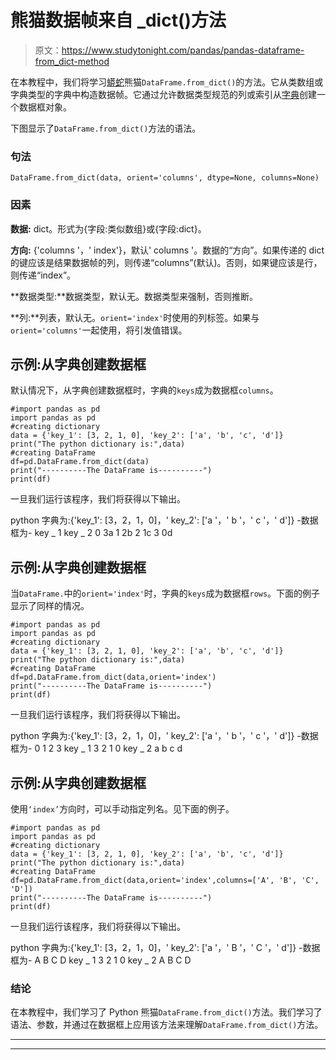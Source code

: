 # 熊猫数据帧来自 _dict()方法

> 原文：<https://www.studytonight.com/pandas/pandas-dataframe-from_dict-method>

在本教程中，我们将学习[蟒蛇](https://www.studytonight.com/python/getting-started-with-python)熊猫`DataFrame.from_dict()`的方法。它从类数组或字典类型的字典中构造数据帧。它通过允许数据类型规范的列或索引从[字典](https://www.studytonight.com/python/dictionaries-in-python)创建一个数据框对象。

下图显示了`DataFrame.from_dict()`方法的语法。

### 句法

```
DataFrame.from_dict(data, orient='columns', dtype=None, columns=None)
```

### 因素

**数据:** dict。形式为{字段:类似数组}或{字段:dict}。

**方向:** {'columns '，' index'}，默认' columns '。数据的“方向”。如果传递的 dict 的键应该是结果数据帧的列，则传递“columns”(默认)。否则，如果键应该是行，则传递“index”。

**数据类型:**数据类型，默认无。数据类型来强制，否则推断。

**列:**列表，默认无。`orient='index'`时使用的列标签。如果与`orient='columns'`一起使用，将引发值错误。

## 示例:从字典创建数据框

默认情况下，从字典创建数据框时，字典的`keys`成为数据框`columns`。

```
#import pandas as pd
import pandas as pd
#creating dictionary
data = {'key_1': [3, 2, 1, 0], 'key_2': ['a', 'b', 'c', 'd']}
print("The python dictionary is:",data)
#creating DataFrame
df=pd.DataFrame.from_dict(data)
print("----------The DataFrame is----------")
print(df)
```

一旦我们运行该程序，我们将获得以下输出。

python 字典为:{'key_1': [3，2，1，0]，' key_2': ['a '，' b '，' c '，' d']}
-数据框为-
key _ 1 key _ 2
0 3a
1 2b
2 1c
3 0d

## 示例:从字典创建数据框

当`DataFrame.`中的`orient='index'`时，字典的`keys`成为数据框`rows`。下面的例子显示了同样的情况。

```
#import pandas as pd
import pandas as pd
#creating dictionary
data = {'key_1': [3, 2, 1, 0], 'key_2': ['a', 'b', 'c', 'd']}
print("The python dictionary is:",data)
#creating DataFrame
df=pd.DataFrame.from_dict(data,orient='index')
print("----------The DataFrame is----------")
print(df)
```

一旦我们运行该程序，我们将获得以下输出。

python 字典为:{'key_1': [3，2，1，0]，' key_2': ['a '，' b '，' c '，' d']}
-数据框为-
0 1 2 3
key _ 1 3 2 1 0
key _ 2 a b c d

## 示例:从字典创建数据框

使用`‘index’`方向时，可以手动指定列名。见下面的例子。

```
#import pandas as pd
import pandas as pd
#creating dictionary
data = {'key_1': [3, 2, 1, 0], 'key_2': ['a', 'b', 'c', 'd']}
print("The python dictionary is:",data)
#creating DataFrame
df=pd.DataFrame.from_dict(data,orient='index',columns=['A', 'B', 'C', 'D'])
print("----------The DataFrame is----------")
print(df)
```

一旦我们运行该程序，我们将获得以下输出。

python 字典为:{'key_1': [3，2，1，0]，' key_2': ['a '，' B '，' C '，' d']}
-数据框为-
A B C D
key _ 1 3 2 1 0
key _ 2 A B C D

### 结论

在本教程中，我们学习了 Python 熊猫`DataFrame.from_dict()`方法。我们学习了语法、参数，并通过在数据框上应用该方法来理解`DataFrame.from_dict()`方法。

* * *

* * *